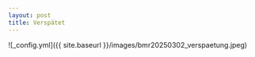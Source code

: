 ```yaml
---
layout: post
title: Verspätet
---
```


![_config.yml]({{ site.baseurl }}/images/bmr20250302_verspaetung.jpeg)
